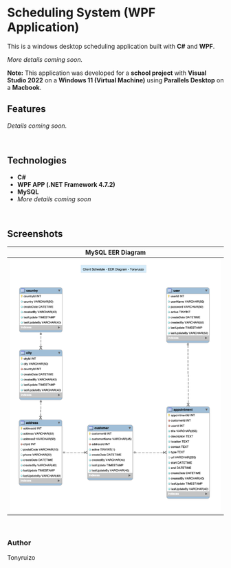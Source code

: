 # Scheduling System (WPF Application)
This is a windows desktop scheduling application built with **C#** and **WPF**.

*More details coming soon.*

**Note:**
This application was developed for a **school project** with **Visual Studio 2022** on a **Windows 11 (Virtual Machine)** using **Parallels Desktop** on a **Macbook**.
<br>

## Features
*Details coming soon.*

<br>

## Technologies

- **C#**
- **WPF APP (.NET Framework 4.7.2)**
- **MySQL**
- *More details coming soon*

<br>

## Screenshots
| MySQL EER Diagram |
|-------------------|
| ![EER Diagram](screenshots/client_schedule_diagram_screenshot.png) |

<br>

### Author
Tonyruizo
